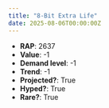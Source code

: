```yaml
---
title: "8-Bit Extra Life"
date: 2025-08-06T00:00:00Z
---
```

- **RAP**: 2637
- **Value**: -1
- **Demand level**: -1
- **Trend**: -1
- **Projected?**: True
- **Hyped?**: True
- **Rare?**: True
